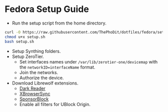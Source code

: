 # Fedora Setup Guide

- Run the setup script from the home directory.
```bash
curl -O https://raw.githubusercontent.com/ThePhoDit/dotfiles/fedora/setup/setup.sh
chmod u+x setup.sh
bash setup.sh
```

- Setup Synthing folders.
- Setup ZeroTier.
	- Set interfaces names under `/var/lib/zerotier-one/devicemap` with the `networkID=interfaceName` format.
	- Join the networks.
	- Authorize the device.
- Download Librewolf extensions.
  - [Dark Reader](https://addons.mozilla.org/en-US/firefox/addon/darkreader)
  - [XBrowserSync](https://addons.mozilla.org/en-US/firefox/addon/xbs/)
  - [SponsorBlock](https://addons.mozilla.org/en-US/firefox/addon/sponsorblock/)
  - Enable all filters for UBlock Origin.
